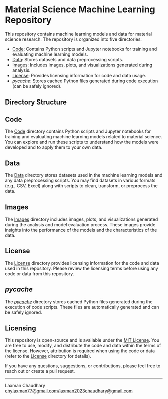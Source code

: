 # Material Science Machine Learning Repository

This repository contains machine learning models and data for material science research. The repository is organized into five directories:

- [Code](#code): Contains Python scripts and Jupyter notebooks for training and evaluating machine learning models.
- [Data](#data): Stores datasets and data preprocessing scripts.
- [Images](#images): Includes images, plots, and visualizations generated during analysis.
- [License](#license): Provides licensing information for code and data usage.
- [_pycache_](#_pycache_): Stores cached Python files generated during code execution (can be safely ignored).

## Directory Structure


## Code

The [Code](/Code) directory contains Python scripts and Jupyter notebooks for training and evaluating machine learning models related to material science. You can explore and run these scripts to understand how the models were developed and to apply them to your own data.

## Data

The [Data](/Data) directory stores datasets used in the machine learning models and any data preprocessing scripts. You may find datasets in various formats (e.g., CSV, Excel) along with scripts to clean, transform, or preprocess the data.

## Images

The [Images](/Images) directory includes images, plots, and visualizations generated during the analysis and model evaluation process. These images provide insights into the performance of the models and the characteristics of the data.

## License

The [License](/License) directory provides licensing information for the code and data used in this repository. Please review the licensing terms before using any code or data from this repository.

## _pycache_

The [_pycache_](/_pycache_) directory stores cached Python files generated during the execution of code scripts. These files are automatically generated and can be safely ignored.

## Licensing

This repository is open-source and is available under the [MIT License](/License/LICENSE.txt). You are free to use, modify, and distribute the code and data within the terms of the license. However, attribution is required when using the code or data (refer to the [License](/License/LICENSE.txt) directory for details).

If you have any questions, suggestions, or contributions, please feel free to reach out or create a pull request.

---

Laxman Chaudhary
chylaxman77@gmail.com/laxman2023chaudhary@gmail.com


